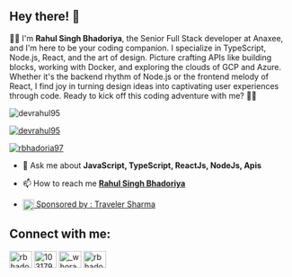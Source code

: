 ## **Hey there!** **👋**

👨‍💻 I'm **Rahul Singh Bhadoriya**, the Senior Full Stack developer at Anaxee, and I'm here to be your coding companion. I specialize in TypeScript, Node.js, React, and the art of design. Picture crafting APIs like building blocks, working with Docker, and exploring the clouds of GCP and Azure. Whether it's the backend rhythm of Node.js or the frontend melody of React, I find joy in turning design ideas into captivating user experiences through code. Ready to kick off this coding adventure with me? 🚀✨


<p align="left"> <img src="https://komarev.com/ghpvc/?username=devrahul95&label=Profile%20views&color=0e75b6&style=flat" alt="devrahul95" /> </p>

<p align="left"> <a href="https://github.com/ryo-ma/github-profile-trophy"><img src="https://github-profile-trophy.vercel.app/?username=dev-rahulbhadoriya" alt="devrahul95" /></a> </p>

<p align="left"> <a href="https://twitter.com/rbhadoria97" target="blank"><img src="https://img.shields.io/twitter/follow/rbhadoria97?logo=twitter&style=for-the-badge" alt="rbhadoria97" /></a> </p>

- 💬 Ask me about **JavaScript, TypeScript, ReactJs, NodeJs, Apis**

- 📫 How to reach me **[Rahul Singh Bhadoriya](https://www.aboutrahul.in)**

- <a href="https://travelersharma.com" target="blank"><img align="center" src="https://github.com/dev-rahulbhadoriya/dev-rahulbhadoriya/assets/43443993/ceae899c-f5e3-4fc0-9560-4f5a03b3e67d" height="20" width="20" /> Sponsored by : [Traveler Sharma](https://travelersharma.com)</a>

## Connect with me:

<p align="left">
<a href="https://twitter.com/rbhadoria97" target="blank"><img align="center" src="https://raw.githubusercontent.com/rahuldkjain/github-profile-readme-generator/master/src/images/icons/Social/twitter.svg" alt="rbhadoria97" height="30" width="40" /></a>
<a href="https://stackoverflow.com/users/10317991" target="blank"><img align="center" src="https://raw.githubusercontent.com/rahuldkjain/github-profile-readme-generator/master/src/images/icons/Social/stack-overflow.svg" alt="10317991" height="30" width="40" /></a>
<a href="https://instagram.com/_whorahul" target="blank"><img align="center" src="https://raw.githubusercontent.com/rahuldkjain/github-profile-readme-generator/master/src/images/icons/Social/instagram.svg" alt="_whorahul" height="30" width="40" /></a>
<a href="https://www.hackerrank.com/rbhadoria97" target="blank"><img align="center" src="https://raw.githubusercontent.com/rahuldkjain/github-profile-readme-generator/master/src/images/icons/Social/hackerrank.svg" alt="rbhadoria97" height="30" width="40" /></a>
